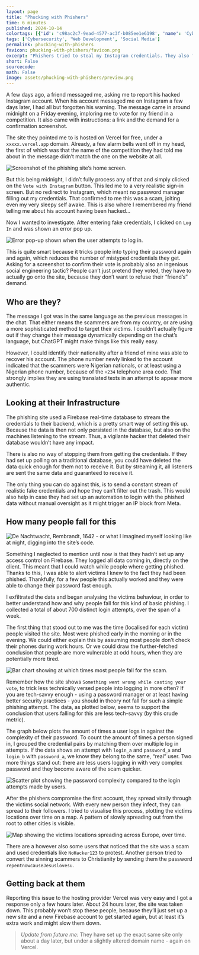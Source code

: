 ```yaml
---
layout: page
title: "Phucking with Phishers"
time: 6 minutes
published: 2024-10-14
colortags: [{'id': 'c98ac2c7-9ead-4577-ac3f-b085ee1e6198', 'name': 'Cybersecurity', 'color': 'default'}, {'id': 'b4957fab-6b30-4589-a430-e71f10a30aeb', 'name': 'Web Development', 'color': 'purple'}, {'id': 'f9de467b-3c23-48c4-afcb-423824da1b9d', 'name': 'Social Media', 'color': 'red'}]
tags: ['Cybersecurity', 'Web Development', 'Social Media']
permalink: phucking-with-phishers
favicon: phucking-with-phishers/favicon.png
excerpt: "Phishers tried to steal my Instagram credentials. They also forget to properly secure their database…"
short: False
sourcecode: 
math: False
image: assets/phucking-with-phishers/preview.png
---
```


A few days ago, a friend messaged me, asking me to report his hacked Instagram account. When his account messaged me on Instagram a few days later, I had all but forgotten his warning. The message came in around midnight on a Friday evening, imploring me to vote for my friend in a competition. It also came with instructions: a link and the demand for a confirmation screenshot.

The site they pointed me to is hosted on Vercel for free, under a `xxxxx.vercel.app` domain. Already, a few alarm bells went off in my head, the first of which was that the name of the competition they had told me about in the message didn’t match the one on the website at all.

![Screenshot of the phishing site’s home screen.](/assets/phucking-with-phishers/15abdd44be212d064a692c7d6e4ec238.webp)

But this being midnight, I didn’t fully process any of that and simply clicked on the `Vote with Instagram` button. This led me to a very realistic sign-in screen. But no redirect to Instagram, which meant no password manager filling out my credentials. That confirmed to me this was a scam, jolting even my very sleepy self awake. This is also where I remembered my friend telling me about his account having been hacked…

Now I wanted to investigate. After entering fake credentials, I clicked on `Log In` and was shown an error pop up. 

![Error pop-up shown when the user attempts to log in.](/assets/phucking-with-phishers/f59ff31c8cbef73b800238d038b28ab5.webp)

This is quite smart because it tricks people into typing their password again and again, which reduces the number of mistyped credentials they get. Asking for a screenshot to confirm their vote is probably also an ingenious social engineering tactic? People can’t just pretend they voted, they have to actually go onto the site, because they don’t want to refuse their “friend’s” demand.

## Who are they?

The message I got was in the same language as the previous messages in the chat. That either means the scammers are from my country, or are using a more sophisticated method to target their victims. I couldn’t actually figure out if they change their message dynamically depending on the chat’s language, but ChatGPT might make things like this really easy.

However, I could identify their nationality after a friend of mine was able to recover his account. The phone number newly linked to the account indicated that the scammers were Nigerian nationals, or at least using a Nigerian phone number, because of the `+234` telephone area code. That strongly implies they are using translated texts in an attempt to appear more authentic.

## Looking at their Infrastructure

The phishing site used a Firebase real-time database to stream the credentials to their backend, which is a pretty smart way of setting this up. Because the data is then not only persisted in the database, but also on the machines listening to the stream. Thus, a vigilante hacker that deleted their database wouldn’t have any impact.

There is also no way of stopping them from getting the credentials. If they had set up polling on a traditional database, you could have deleted the data quick enough for them not to receive it. But by streaming it, all listeners are sent the same data and guaranteed to receive it.

The only thing you can do against this, is to send a constant stream of realistic fake credentials and hope they can’t filter out the trash. This would also help in case they had set up an automation to login with the phished data without manual oversight as it might trigger an IP block from Meta.

## How many people fall for this

![De Nachtwacht, Rembrandt, 1642 - or what I imagined myself looking like at night, digging into the site’s code.](/assets/phucking-with-phishers/2e758a46e016aa853da6c1a9b55bc7ab.webp)

Something I neglected to mention until now is that they hadn’t set up any access control on Firebase. They logged all data coming in, directly on the client. This meant that I could watch while people where getting phished. Thanks to this, I was able to alert victims I knew to the fact they had been phished. Thankfully, for a few people this actually worked and they were able to change their password fast enough.

I exfiltrated the data and began analysing the victims behaviour, in order to better understand how and why people fall for this kind of basic phishing. I collected a total of about 700 distinct login attempts, over the span of a week.

The first thing that stood out to me was the time (localised for each victim) people visited the site. Most were phished early in the morning or in the evening. We could either explain this by assuming most people don’t check their phones during work hours. Or we could draw the further-fetched conclusion that people are more vulnerable at odd hours, when they are potentially more tired.

![Bar chart showing at which times most people fall for the scam.](/assets/phucking-with-phishers/3ac98a5f7a8bc1beb63a33c7f52664b3.webp)

Remember how the site shows `Something went wrong while casting your vote`, to trick less technically versed people into logging in more often? If you are tech-savvy enough - using a password manager or at least having better security practices - you should in theory not fall for such a simple phishing attempt. The data, as plotted below, seems to support the conclusion that users falling for this are less tech-savvy (by this crude metric).

The graph below plots the amount of times a user logs in against the complexity of their password. To count the amount of times a person signed in, I grouped the credential pairs by matching them over multiple log in attempts. If the data shows an attempt with `login_a` and `password_a` and  `login_b` with `password_a`, we know they belong to the same, “real” user. Two more things stand out: there are less users logging in with very complex password and they become aware of the scam quicker.

![Scatter plot showing the password complexity compared to the login attempts made by users.](/assets/phucking-with-phishers/f6672319ffd49a3fca195926377c310d.webp)

After the phishers compromise the first account, they spread virally through the victims social network. With every new person they infect, they can spread to their followers. I tried to visualise this process, plotting the victims locations over time on a map. A pattern of slowly spreading out from the root to other cities is visible.

![Map showing the victims locations spreading across Europe, over time.](/assets/phucking-with-phishers/19e6e3e08df2c1bf01c228b089eaf28a.gif)

There are a however also some users that noticed that the site was a scam and used credentials like `NoHacker123` to protest. Another person tried to convert the sinning scammers to Christianity by sending them the password `repentnowcauseJesuslovesu`.

## Getting back at them

Reporting this issue to the hosting provider Vercel was very easy and I got a response only a few hours later. About 24 hours later, the site was taken down. This probably won’t stop these people, because they’ll just set up a new site and a new Firebase account to get started again, but at least it’s extra work and might slow them down.

> *Update from future me:* They have set up the exact same site only about a day later, but under a slightly altered domain name - again on Vercel.

